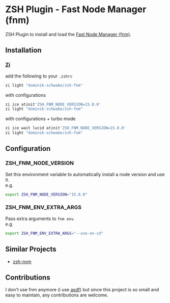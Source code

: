 # ZSH Plugin - Fast Node Manager (fnm)

ZSH Plugin to install and load the [Fast Node Manager (fnm)](https://github.com/Schniz/fnm).

## Installation

### [Zi](https://github.com/z-shell/zi)

add the following to your `.zshrc`

```zsh
zi light "dominik-schwabe/zsh-fnm"
```

with configurations

```zsh
zi ice atinit'ZSH_FNM_NODE_VERSION=15.0.0'
zi light "dominik-schwabe/zsh-fnm"
```

with configurations + turbo mode

```zsh
zi ice wait lucid atinit'ZSH_FNM_NODE_VERSION=15.0.0'
zi light "dominik-schwabe/zsh-fnm"
```

## Configuration

### ZSH_FNM_NODE_VERSION

Set this environment variable to automatically install a node version and use it.  
e.g.

```zsh
export ZSH_FNM_NODE_VERSION="15.0.0"
```

### ZSH_FNM_ENV_EXTRA_ARGS

Pass extra arguments to `fnm env`.  
e.g.

```zsh
export ZSH_FNM_ENV_EXTRA_ARGS="--use-on-cd"
```

## Similar Projects

- [zsh-nvm](https://github.com/lukechilds/zsh-nvm)

## Contributions

I don't use fnm anymore (i use [asdf](https://github.com/asdf-vm/asdf)) but since this project is so small and easy to maintain, any contributions are welcome.
